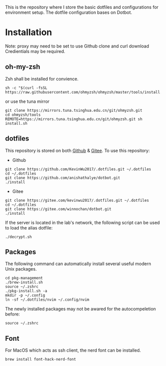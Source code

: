 This is the repository where I store the basic dotfiles and configurations for environment setup. The dotfile configuration bases on Dotbot.

# Installation
Note: proxy may need to be set to use Github clone and curl download Credientials may be required.

## oh-my-zsh
Zsh shall be installed for convience.
```shell
sh -c "$(curl -fsSL https://raw.githubusercontent.com/ohmyzsh/ohmyzsh/master/tools/install.sh)"
```
or use the tuna mirror
```shell
git clone https://mirrors.tuna.tsinghua.edu.cn/git/ohmyzsh.git
cd ohmyzsh/tools
REMOTE=https://mirrors.tuna.tsinghua.edu.cn/git/ohmyzsh.git sh install.sh
```

## dotfiles
This repository is stored on both [Github](https://github.com/KevinWu2017/.dotfiles.git) & [Gitee](https://github.com/anishathalye/dotbot.git). To use this repository:
- Github
```shell
git clone https://github.com/KevinWu2017/.dotfiles.git ~/.dotfiles
cd ~/.dotfiles
git clone https://github.com/anishathalye/dotbot.git
./install
```
- Gitee
```shell
git clone https://gitee.com/kevinwu2017/.dotfiles.git ~/.dotfiles
cd ~/.dotfiles
git clone https://gitee.com/winnochan/dotbot.git
./install
```

If the server is located in the lab's network, the following script can be used to load the alias dotfile:
```shell
./decrypt.sh
```

## Packages
The following command can automatically install several useful modern Unix packages.
```shell
cd pkg-management
./brew-install.sh
source ~/.zshrc
./pkg-install.sh -a
mkdir -p ~/.config
ln -sf ~/.dotfiles/nvim ~/.config/nvim
```
The newly installed packages may not be awared for the autocompeletion before:
```shell
source ~/.zshrc
```

## Font
For MacOS which acts as ssh client, the nerd font can be installed.
```shell
brew install font-hack-nerd-font
```

